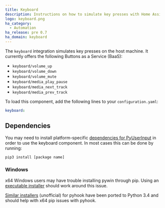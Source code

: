 ```yaml
---
title: Keyboard
description: Instructions on how to simulate key presses with Home Assistant.
logo: keyboard.png
ha_category:
  - Automation
ha_release: pre 0.7
ha_domain: keyboard
---
```


The `keyboard` integration simulates key presses on the host machine. It currently offers the following Buttons as a Service (BaaS):

- `keyboard/volume_up`
- `keyboard/volume_down`
- `keyboard/volume_mute`
- `keyboard/media_play_pause`
- `keyboard/media_next_track`
- `keyboard/media_prev_track`

To load this component, add the following lines to your `configuration.yaml`:

```yaml
keyboard:
```

## Dependencies

You may need to install platform-specific [dependencies for PyUserInput](https://github.com/PyUserInput/PyUserInput#dependencies) in order to use the keyboard component. In most cases this can be done by running:

```bash
pip3 install [package name]
```

### Windows

x64 Windows users may have trouble installing pywin through pip. Using an [executable installer](https://sourceforge.net/projects/pywin32/files/pywin32/) should work around this issue.

[Similar installers](https://www.lfd.uci.edu/~gohlke/pythonlibs/#pyhook) (unofficial) for pyhook have been ported to Python 3.4 and should help with x64 pip issues with pyhook.

